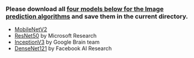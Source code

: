 ### Please download all [four models below for the Image prediction algorithms](https://github.com/OlafenwaMoses/ImageAI/tree/master/imageai/Classification) and save them in the current directory.

- [MobileNetV2](https://github.com/OlafenwaMoses/ImageAI/releases/download/3.0.0-pretrained/mobilenet_v2-b0353104.pth)
- [ResNet50](https://github.com/OlafenwaMoses/ImageAI/releases/download/3.0.0-pretrained/resnet50-19c8e357.pth) by Microsoft Research
- [InceptionV3](https://github.com/OlafenwaMoses/ImageAI/releases/download/3.0.0-pretrained/inception_v3_google-1a9a5a14.pth) by Google Brain team
- [DenseNet121](https://github.com/OlafenwaMoses/ImageAI/releases/download/3.0.0-pretrained/densenet121-a639ec97.pth) by Facebook AI Research